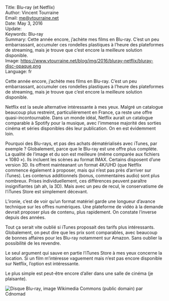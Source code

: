 Title:     Blu-ray (et Netflix)  
Author:    Vincent Tourraine  
Email:     me@vtourraine.net  
Date:      May 3, 2016  
Update:   
Keywords:  Blu-ray  
Summary:   Cette année encore, j’achète mes films en Blu-ray. C’est un peu embarrassant, accumuler ces rondelles plastiques à l’heure des plateformes de streaming, mais je trouve que c’est encore la meilleure solution disponible.  
Image:     https://www.vtourraine.net/blog/img/2016/bluray-netflix/bluray-disc-opaque.png  
Language:  fr  


Cette année encore, j’achète mes films en Blu-ray. C’est un peu embarrassant, accumuler ces rondelles plastiques à l’heure des plateformes de streaming, mais je trouve que c’est encore la meilleure solution disponible.

Netflix est la seule alternative intéressante à mes yeux. Malgré un catalogue beaucoup plus restreint, particulièrement en France, ça reste une offre quasi-incontournable. Dans un monde idéal, Netflix aurait un catalogue comparable à Spotify pour la musique, avec l'immense majorité des sorties cinéma et séries disponibles dès leur publication. On en est évidemment loin. 

Pourquoi des Blu-rays, et pas des achats dématérialisés avec iTunes, par exemple ? Globalement, parce que le Blu-ray est une offre plus complète. La qualité de l’image et du son est meilleure (même comparée aux fichiers « 1080 »). Ils incluent les scènes au format IMAX. Certains disposent d’une version 3D. Ils offrent mainteanant un format 4K/UHD (que Netflix commence également à proposer, mais qui n’est pas près d’arriver sur iTunes). Les contenus additionnels (bonus, commentaires audio) sont plus nombreux. Prises individuellement, ces différences peuvent paraître insignifiantes (ah ah, la 3D). Mais avec un peu de recul, le conservatisme de l’iTunes Store est simplement décevant.

L’ironie, c’est de voir qu’un format matériel garde une longueur d’avance technique sur les offres numériques. Une plateforme de vidéo à la demande devrait proposer plus de contenu, plus rapidement. On constate l’inverse depuis des années.

Tout ça serait vite oublié si iTunes proposait des tarifs plus intéressants. Globalement, on peut dire que les prix sont comparables, avec beaucoup de bonnes affaires pour les Blu-ray notamment sur Amazon. Sans oublier la possibilité de les revendre.

Le seul argument qui sauve en partie l’iTunes Store à mes yeux concerne la location. Si un film m’intéresse vaguement mais n’est pas encore disponible sur Netflix, l’option est intéressante. 

Le plus simple est peut-être encore d’aller dans une salle de cinéma (je plaisante).

![Disque Blu-ray, image Wikimedia Commons (public domain) par [Cdnomad](https://commons.wikimedia.org/wiki/File%3ABluRayDiscBack.png)](/blog/img/2016/bluray-netflix/bluray-disc.png)
